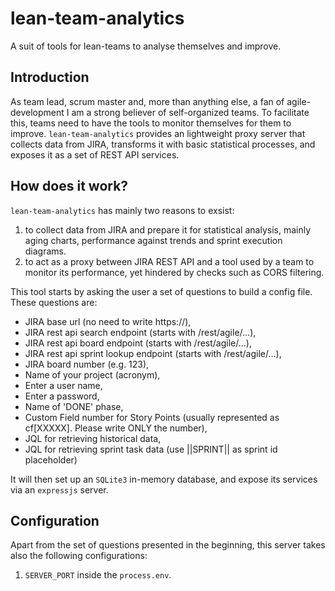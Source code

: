 # lean-team-analytics
A suit of tools for lean-teams to analyse themselves and improve.

## Introduction
As team lead, scrum master and, more than anything else, a fan of agile-development I am a strong believer of self-organized teams. To facilitate this, teams need to have the tools to monitor themselves for them to improve. ``lean-team-analytics`` provides an lightweight proxy server that collects data from JIRA, transforms it with basic statistical processes, and exposes it as a set of REST API services.

## How does it work?
``lean-team-analytics`` has mainly two reasons to exsist:

1. to collect data from JIRA and prepare it for statistical analysis, mainly aging charts, performance against trends and sprint execution diagrams.
2. to act as a proxy between JIRA REST API and a tool used by a team to monitor its performance, yet hindered by checks such as CORS filtering.

This tool starts by asking the user a set of questions to build a config file. These questions are:

  * JIRA base url (no need to write https://),
  * JIRA rest api search endpoint (starts with /rest/agile/...),
  * JIRA rest api board endpoint (starts with /rest/agile/...),
  * JIRA rest api sprint lookup endpoint (starts with /rest/agile/...),
  * JIRA board number (e.g. 123),
  * Name of your project (acronym),
  * Enter a user name,
  * Enter a password,
  * Name of 'DONE' phase,
  * Custom Field number for Story Points (usually represented as cf[XXXXX]. Please write ONLY the number),
  * JQL for retrieving historical data,
  * JQL for retrieving sprint task data (use ||SPRINT|| as sprint id placeholder)

It will then set up an ``SQLite3`` in-memory database, and expose its services via an ``expressjs`` server.

## Configuration

Apart from the set of questions presented in the beginning, this server takes also the following configurations:

1. ``SERVER_PORT`` inside the ``process.env``.


